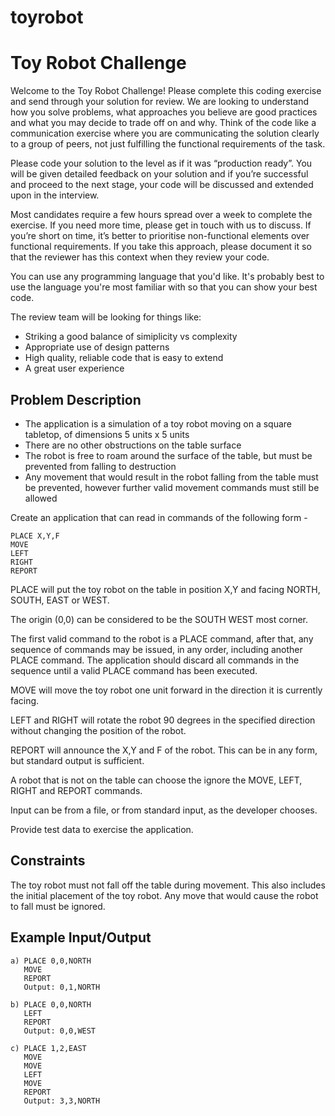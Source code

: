 # toyrobot

# Toy Robot Challenge

Welcome to the Toy Robot Challenge! Please complete this coding exercise and send through your solution for review. We are looking to understand how you solve problems, what approaches you believe are good practices and what you may decide to trade off on and why. Think of the code like a communication exercise where you are communicating the solution clearly to a group of peers, not just fulfilling the functional requirements of the task.

Please code your solution to the level as if it was “production ready”. You will be given detailed feedback on your solution and if you’re successful and proceed to the next stage, your code will be discussed and extended upon in the interview.

Most candidates require a few hours spread over a week to complete the exercise. If you need more time, please get in touch with us to discuss. If you’re short on time, it’s better to prioritise non-functional elements over functional requirements. If you take this approach, please document it so that the reviewer has this context when they review your code.

You can use any programming language that you'd like. It's probably best to use the language you're most familiar with so that you can show your best code.

The review team will be looking for things like:

- Striking a good balance of simiplicity vs complexity
- Appropriate use of design patterns
- High quality, reliable code that is easy to extend
- A great user experience

## Problem Description

- The application is a simulation of a toy robot moving on a square tabletop, of dimensions 5 units x 5 units
- There are no other obstructions on the table surface
- The robot is free to roam around the surface of the table, but must be prevented from falling to destruction
- Any movement that would result in the robot falling from the table must be prevented, however further valid movement commands must still be allowed

Create an application that can read in commands of the following form -

    PLACE X,Y,F
    MOVE
    LEFT
    RIGHT
    REPORT

PLACE will put the toy robot on the table in position X,Y and facing NORTH, SOUTH, EAST or WEST.

The origin (0,0) can be considered to be the SOUTH WEST most corner.

The first valid command to the robot is a PLACE command, after that, any sequence of commands may be issued, in any order, including another PLACE command. The application should discard all commands in the sequence until a valid PLACE command has been executed.

MOVE will move the toy robot one unit forward in the direction it is currently facing.

LEFT and RIGHT will rotate the robot 90 degrees in the specified direction without changing the position of the robot.

REPORT will announce the X,Y and F of the robot. This can be in any form, but standard output is sufficient.

A robot that is not on the table can choose the ignore the MOVE, LEFT, RIGHT and REPORT commands.

Input can be from a file, or from standard input, as the developer chooses.

Provide test data to exercise the application.

## Constraints

The toy robot must not fall off the table during movement. This also includes the initial placement of the toy robot. Any move that would cause the robot to fall must be ignored.

## Example Input/Output

    a) PLACE 0,0,NORTH
       MOVE
       REPORT
       Output: 0,1,NORTH

    b) PLACE 0,0,NORTH
       LEFT
       REPORT
       Output: 0,0,WEST

    c) PLACE 1,2,EAST
       MOVE
       MOVE
       LEFT
       MOVE
       REPORT
       Output: 3,3,NORTH
